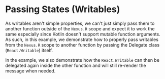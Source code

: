 # Passing States (Writables)

As writables aren't simple properties, we can't just simply pass them to another function outside of the `Nexus.R` scope and expect it to work the same 
especially since Kotlin doesn't support mutable function arguments. As such, in this example, we demonstrate how to properly pass writables from the 
`Nexus.R` scope to another function by passing the Delegate class (`React.Writable`) itself. 

In the example, we also demonstrate how the `React.Writable` can then be delegated again inside the other function and 
will still re-render the message when needed.